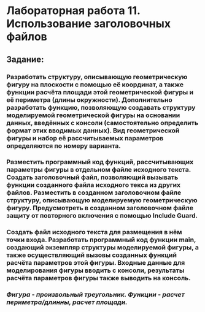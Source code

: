# Лабораторная работа 11. Использование заголовочных файлов
## Задание:
### Разработать структуру, описывающую геометрическую фигуру на плоскости с помощью её координат, а также функции расчёта площади этой геометрической фигуры и её периметра (длины окружности). Дополнительно разработать функцию, позволяющую создавать структуру моделируемой геометрической фигуры на основании данных, введённых с консоли (самостоятельно определить формат этих вводимых данных). Вид геометрической фигуры и набор её рассчитываемых параметров определяются по номеру варианта.
### Разместить программный код функций, рассчитывающих параметры фигуры в отдельном файле исходного текста. Создать заголовочный файл, позволяющий вызывать функции созданного файла исходного текса из других файлов. Разместить в созданном заголовочном файле структуру, описывающую моделируемую геометрическую фигуру. Предусмотреть в созданном заголовочном файле защиту от повторного включения с помощью Include Guard.
### Создать файл исходного текста для размещения в нём точки входа. Разработать программный код функции main, создающий экземпляр структуры моделируемой фигуры, а также осуществляющий вызовы созданных функций расчёта параметров этой фигуры. Входные данные для моделирования фигуры вводить с консоли, результаты расчёта параметров фигуры также выводить на консоль.

### *Фигура - произвольный треугольник. Функции - расчет периметра/длинны, расчет площади.* 
